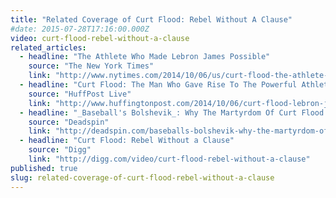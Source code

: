 ```yaml
---
title: "Related Coverage of Curt Flood: Rebel Without A Clause"
#date: 2015-07-28T17:16:00.000Z
video: curt-flood-rebel-without-a-clause
related_articles:
  - headline: "The Athlete Who Made Lebron James Possible"
    source: "The New York Times"
    link: "http://www.nytimes.com/2014/10/06/us/curt-flood-the-athlete-who-made-lebron-james-possible.html?gwh=79D502FB86E269F8DA81C13ED1D96783&gwt=pay&assetType=nyt_now"
  - headline: "Curt Flood: The Man Who Gave Rise To The Powerful Athlete"
    source: "HuffPost Live"
    link: "http://www.huffingtonpost.com/2014/10/06/curt-flood-lebron-james_n_5942252.html"
  - headline: "_Baseball's Bolshevik_: Why The Martyrdom Of Curt Flood Still Matters"
    source: "Deadspin"
    link: "http://deadspin.com/baseballs-bolshevik-why-the-martyrdom-of-curt-flood-1642909866"
  - headline: "Curt Flood: Rebel Without a Clause"
    source: "Digg"
    link: "http://digg.com/video/curt-flood-rebel-without-a-clause"
published: true
slug: related-coverage-of-curt-flood-rebel-without-a-clause
---
```


